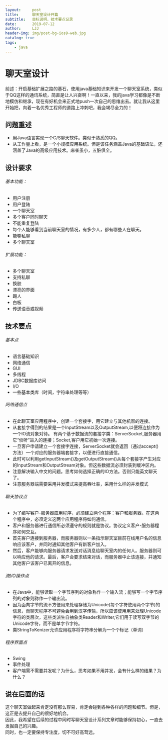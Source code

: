 ```yaml
---
layout:     post
title:      聊天室设计开篇
subtitle:   目标说明，技术要点记录
date:       2019-07-12
author:     LJJ
header-img: img/post-bg-ios9-web.jpg
catalog: true
tags:
    - java
---
```


# 聊天室设计
前述：开启基础扩展之路的基石，使用java基础知识来开发一个聊天室系统，类似于QQ这样的通讯系统，简直是让人兴奋啊！一直以来，我的java学习都像是不断地模仿和继承，现在有好机会来正式地push一次自己的思维出去。就让我从这里开始把，向着一名优秀工程师的道路上冲刺吧，我会竭尽全力的！

## 问题重述
- 用Java语言实现一个C/S聊天软件。类似于熟悉的QQ。
- 从工作量上看，是一个小规模应用系统。但是该任务涵盖Java的基础语法，还涵盖了Java的高级应用技术。麻雀虽小，五脏俱全。

## 设计要求
###### 基本功能：

- 用户注册
- 用户登陆
- 一个聊天室
- 多个客户同时聊天
- 不能重复登陆
- 每个人能够看到当前聊天室的情况，有多少人，都有哪些人在聊天。
- 能够私聊
- 多个聊天室

###### 扩展功能：

- 多个聊天室
- 支持私聊
- 换肤
- 漂亮的界面
- 踢人
- 白板
- 传送语音或视频

## 技术要点
###### 基本点
- 语言基础知识
- 网络通信
- GUI
- 多线程
- JDBC数据库访问
- I/O
- 一些基本类库（时间，字符串处理等等）

###### 网络通信点
- 在此聊天室应用程序中，创建一个套接字，用它建立与其他机器的连接。
- 从套接字得到的结果是一个InputStream以及OutputStream,以便将连接作为一个IO流对象对待。
有两个基于数据流的套接字类：ServerSocket,服务器用它“侦听”进入的连接；Socket,客户用它初始一次连接。
- 一旦客户申请建立一个套接字连接，ServerSocket就会返回（通过accept()方法）一个对应的服务器端套接字，以便进行直接通信。
- 此时可以利用getInputStream()及getOutputStream()从每个套接字产生对应的InputStream和OutputStream对象。但这些数据流必须封装到缓冲区内。
- 注意解决输入中文的问题。思考如何选择正确的IO方法。否则只能英文聊天了。
- 注意服务器端需要采用并发模式来提高吞吐率，采用什么样的并发模式

###### 聊天协议点
- 为了编写客户-服务器应用程序，必须建立两个程序：客户和服务器。在这两个程序中，必须定义这两个应用程序将如何通信。
- 客户和服务器进行通信所必须遵守的规则就是协议。协议定义客户-服务器程序如何交互。
- 首先客户连接到服务器，而服务器则以一条指示聊天室目前在线用户名的信息响应该客户，并同时通知其他客户有新客户加入。
- 然后，客户能够向服务器请求发送对话消息给聊天室内的任何人。服务器则可以响应他的请求。最后，客户会要求结束对话，而服务器中止该连接，并通知其他客户该客户已离开的信息。

###### 流I/O操作点
- 在Java中，能够读取一个字节序列的对象称作一个输入流；能够写一个字节序列的对象则称作一个输出流。
- 因为面向字节的流不方便用来处理存储为Unicode(每个字符使用两个字节)的信息，而聊天程序不可避免会用到汉字传输，所以应该使用用来处理Unicode字符的类层次，这些类派生自抽象类Reader和Writer,它们用于读写双字节的Unicode字符，而不是单字节字符。 
- 类StringToKenizer允许应用程序将字符串分解为一个个标记（单词） 

###### 程序界面点
- Swing
- 事件处理
- 客户端需不需要并发呢？为什么，思考如果不用并发，会有什么样的结果？为什么？


## 说在后面的话
这个聊天室做起来肯定没有那么容易，肯定会碰到各种各样的问题和细节。但是，这正是去提升自己的很好地机会。  
因此，我希望在后续的过程中同时写聊天室设计系列文章时能够保持初心，一直去发掘自己的兴趣。  
同时，也一定要保持专注度，切不可好高骛远。
